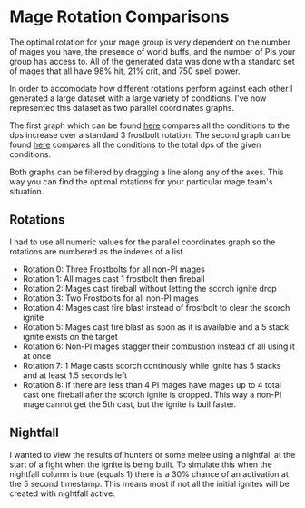 # Mage Rotation Comparisons

The optimal rotation for your mage group is very dependent on the number of mages you have, the presence of world buffs, and the number of PIs your group has access to. All of the generated data was done with a standard set of mages that all have 98% hit, 21% crit, and 750 spell power.

In order to accomodate how different rotations perform against each other I generated a large dataset with a large variety of conditions. I've now represented this dataset as two parallel coordinates graphs.

The first graph which can be found [here](https://mormigil.github.io/ClassicIgniteSimulator/percent_dmg_increase.html) compares all the conditions to the dps increase over a standard 3 frostbolt rotation. The second graph can be found [here](https://mormigil.github.io/ClassicIgniteSimulator/dps.html) compares all the conditions to the total dps of the given conditions.

Both graphs can be filtered by dragging a line along any of the axes. This way you can find the optimal rotations for your particular mage team's situation. 

## Rotations

I had to use all numeric values for the parallel coordinates graph so the rotations are numbered as the indexes of a list. 

- Rotation 0: Three Frostbolts for all non-PI mages
- Rotation 1: All mages cast 1 frostbolt then fireball
- Rotation 2: Mages cast fireball without letting the scorch ignite drop
- Rotation 3: Two Frostbolts for all non-PI mages
- Rotation 4: Mages cast fire blast instead of frostbolt to clear the scorch ignite
- Rotation 5: Mages cast fire blast as soon as it is available and a 5 stack ignite exists on the target
- Rotation 6: Non-PI mages stagger their combustion instead of all using it at once
- Rotation 7: 1 Mage casts scorch continously while ignite has 5 stacks and at least 1.5 seconds left
- Rotation 8: If there are less than 4 PI mages have mages up to 4 total cast one fireball after the scorch ignite is dropped. This way a non-PI mage cannot get the 5th cast, but the ignite is buil faster.

## Nightfall

I wanted to view the results of hunters or some melee using a nightfall at the start of a fight when the ignite is being built. To simulate this when the nightfall column is true (equals 1) there is a 30% chance of an activation at the 5 second timestamp. This means most if not all the initial ignites will be created with nightfall active.


